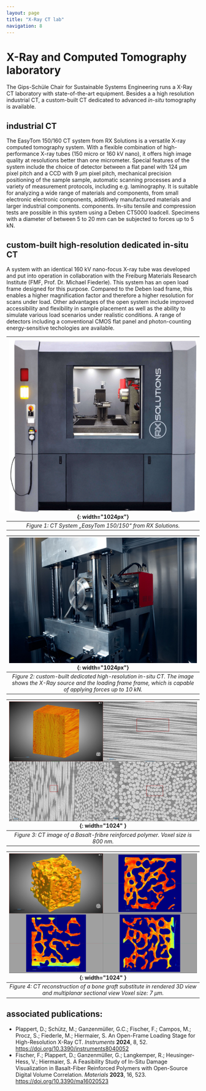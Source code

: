 ```yaml
---
layout: page
title: "X-Ray CT lab"
navigation: 8
---
```


# X-Ray and Computed Tomography laboratory

The Gips-Schüle Chair for Sustainable Systems Engineering runs a X-Ray CT laboratory with state-of-the-art equipment.
Besides a a high resolution industrial CT, a custom-built CT dedicated to advanced *in-situ* tomography is available.


## industrial CT
The EasyTom 150/160 CT system from RX Solutions is a versatile X-ray computed tomography system.
With a flexible combination of high-performance X-ray tubes (150 micro or 160 kV nano), it offers high image quality at resolutions better than one micrometer. Special features of the system include the choice of detector between a flat panel with 124 µm pixel pitch and a CCD with 9 µm pixel pitch, mechanical precision positioning of the sample sample, automatic scanning processes and a variety of measurement protocols, including e.g. laminography.
It is suitable for analyzing a wide range of materials and components, from small electronic electronic components, additively manufactured materials and larger industrial components. components. In-situ tensile and compression tests are possible in this system using a Deben CT5000 loadcell. Specimens with a diameter of between 5 to 20 mm can be subjected to forces up to 5 kN.

## custom-built high-resolution dedicated in-situ CT
A system with an identical 160 kV nano-focus X-ray tube was developed and put into operation in collaboration with the Freiburg Materials Research Institute (FMF, Prof. Dr. Michael Fiederle). This system has an open load frame designed for this purpose. Compared to the Deben load frame, this enables a higher magnification factor and therefore a higher resolution for scans under load. Other advantages of the open system include improved accessibility and flexibility in sample placement as well as the ability to simulate various load scenarios under realistic conditions. A range of detectors including a conventional CMOS flat panel and photon-counting energy-sensitive techologies are available.


| ![EasyTom](/images/equipment/01_RXS.jpg){: width="1024px"} |
|:--:|
| *Figure 1: CT System „EasyTom 150/150“ from RX Solutions.* |

| ![nanoCT](/images/equipment/04_nanoCT.jpg){: width="1024px"} |
|:--:|
| *Figure 2: custom-built dedicated high-resolution in-situ CT. The image shows the X-Ray source and the loading frame frame, which is capable of applying forces up to 10 kN.* |







| ![CT image wasp](/images/equipment/06_CT_BFRP.jpg){: width="1024" } |
|:--:|
| *Figure 3: CT image of a Basalt-fribre reinforced polymer. Voxel size is 800 nm.* |

| ![CT image wasp](/images/equipment/03_CT_bone.jpg){: width="1024" } |
|:--:|
| *Figure 4: CT reconstruction of a bone graft substitute in rendered 3D view and multiplanar sectional view Voxel size: 7 µm.* |


## associated publications:
- Plappert, D.; Schütz, M.; Ganzenmüller, G.C.; Fischer, F.; Campos, M.; Procz, S.; Fiederle, M.; Hiermaier, S. An Open-Frame Loading Stage for High-Resolution X-Ray CT. *Instruments* **2024**, 8, 52. https://doi.org/10.3390/instruments8040052 
- Fischer, F.; Plappert, D.; Ganzenmüller, G.; Langkemper, R.; Heusinger-Hess, V.; Hiermaier, S. A Feasibility Study of In-Situ Damage Visualization in Basalt-Fiber Reinforced Polymers with Open-Source Digital Volume Correlation. *Materials* **2023**, 16, 523. https://doi.org/10.3390/ma16020523 




